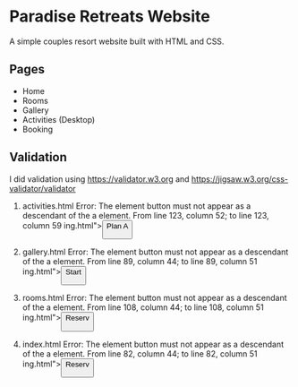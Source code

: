 # Paradise Retreats Website

A simple couples resort website built with HTML and CSS.

## Pages

- Home
- Rooms
- Gallery
- Activities (Desktop)
- Booking

## Validation

I did validation using https://validator.w3.org and https://jigsaw.w3.org/css-validator/validator

1. activities.html
    Error: The element button must not appear as a descendant of the a element.
    From line 123, column 52; to line 123, column 59
    ing.html"><button>Plan A

2. gallery.html
    Error: The element button must not appear as a descendant of the a element.
    From line 89, column 44; to line 89, column 51
    ing.html"><button>Start 

3. rooms.html
    Error: The element button must not appear as a descendant of the a element.
    From line 108, column 44; to line 108, column 51
    ing.html"><button>Reserv

4. index.html
    Error: The element button must not appear as a descendant of the a element.
    From line 82, column 44; to line 82, column 51
    ing.html"><button>Reserv